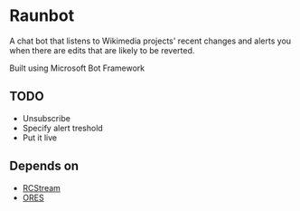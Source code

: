 # Raunbot

A chat bot that listens to Wikimedia projects' recent changes and alerts you when there are edits that are likely to be reverted.

Built using Microsoft Bot Framework

## TODO

- Unsubscribe
- Specify alert treshold
- Put it live

## Depends on

- [RCStream](https://wikitech.wikimedia.org/wiki/RCStream)
- [ORES](https://ores.wikimedia.org/)
